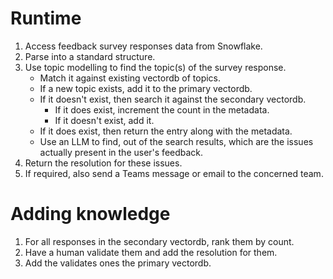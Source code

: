 # Runtime

1. Access feedback survey responses data from Snowflake.
2. Parse into a standard structure.
3. Use topic modelling to find the topic(s) of the survey response.
    - Match it against existing vectordb of topics.
    - If a new topic exists, add it to the primary vectordb.
    - If it doesn't exist, then search it against the secondary vectordb.
        - If it does exist, increment the count in the metadata.
        - If it doesn't exist, add it.
    - If it does exist, then return the entry along with the metadata.
    - Use an LLM to find, out of the search results, which are the issues actually present in the user's feedback.
4. Return the resolution for these issues.
5. If required, also send a Teams message or email to the concerned team.

# Adding knowledge

1. For all responses in the secondary vectordb, rank them by count.
2. Have a human validate them and add the resolution for them.
3. Add the validates ones the primary vectordb.